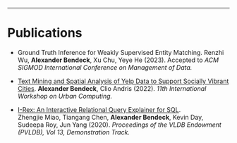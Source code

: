 ---
# Publications

* Ground Truth Inference for Weakly Supervised Entity Matching. Renzhi Wu, **Alexander Bendeck**, Xu Chu, Yeye He (2023). Accepted to *ACM SIGMOD International Conference on Management of Data.*

* [Text Mining and Spatial Analysis of Yelp Data to Support Socially Vibrant Cities](http://urban-computing.com/urbcomp2022/file/UrbComp2022_paper_6824.pdf). 
**Alexander Bendeck**, Clio Andris (2022). *11th International Workshop on Urban Computing.*

* [I-Rex: An Interactive Relational Query Explainer for SQL](http://www.vldb.org/pvldb/vol13/p2997-miao.pdf).  
Zhengjie Miao, Tiangang Chen, **Alexander Bendeck**, Kevin Day, Sudeepa Roy,  Jun Yang (2020). *Proceedings of the VLDB Endowment (PVLDB), Vol 13, Demonstration Track.*
